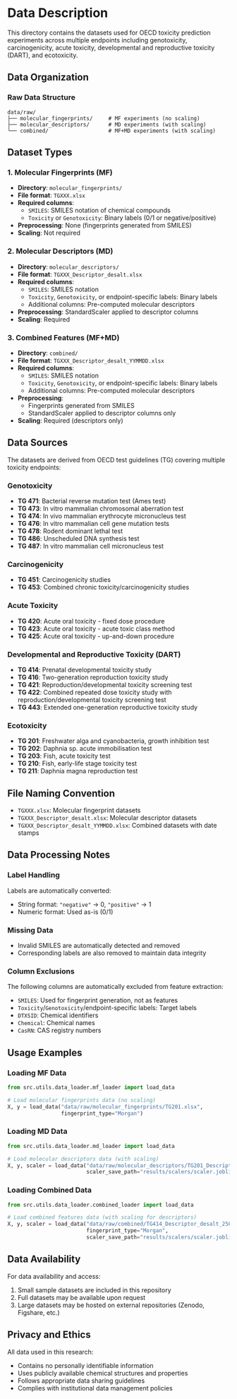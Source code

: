 # Data Description

This directory contains the datasets used for OECD toxicity prediction experiments across multiple endpoints including genotoxicity, carcinogenicity, acute toxicity, developmental and reproductive toxicity (DART), and ecotoxicity.

## Data Organization

### Raw Data Structure

```
data/raw/
├── molecular_fingerprints/     # MF experiments (no scaling)
├── molecular_descriptors/      # MD experiments (with scaling)
└── combined/                   # MF+MD experiments (with scaling)
```

## Dataset Types

### 1. Molecular Fingerprints (MF)
- **Directory**: `molecular_fingerprints/`
- **File format**: `TGXXX.xlsx`
- **Required columns**:
  - `SMILES`: SMILES notation of chemical compounds
  - `Toxicity` or `Genotoxicity`: Binary labels (0/1 or negative/positive)
- **Preprocessing**: None (fingerprints generated from SMILES)
- **Scaling**: Not required

### 2. Molecular Descriptors (MD)
- **Directory**: `molecular_descriptors/`
- **File format**: `TGXXX_Descriptor_desalt.xlsx`
- **Required columns**:
  - `SMILES`: SMILES notation
  - `Toxicity`, `Genotoxicity`, or endpoint-specific labels: Binary labels
  - Additional columns: Pre-computed molecular descriptors
- **Preprocessing**: StandardScaler applied to descriptor columns
- **Scaling**: Required

### 3. Combined Features (MF+MD)
- **Directory**: `combined/`
- **File format**: `TGXXX_Descriptor_desalt_YYMMDD.xlsx`
- **Required columns**:
  - `SMILES`: SMILES notation
  - `Toxicity`, `Genotoxicity`, or endpoint-specific labels: Binary labels
  - Additional columns: Pre-computed molecular descriptors
- **Preprocessing**: 
  - Fingerprints generated from SMILES
  - StandardScaler applied to descriptor columns only
- **Scaling**: Required (descriptors only)

## Data Sources

The datasets are derived from OECD test guidelines (TG) covering multiple toxicity endpoints:

### Genotoxicity
- **TG 471**: Bacterial reverse mutation test (Ames test)
- **TG 473**: In vitro mammalian chromosomal aberration test
- **TG 474**: In vivo mammalian erythrocyte micronucleus test
- **TG 476**: In vitro mammalian cell gene mutation tests
- **TG 478**: Rodent dominant lethal test
- **TG 486**: Unscheduled DNA synthesis test
- **TG 487**: In vitro mammalian cell micronucleus test

### Carcinogenicity
- **TG 451**: Carcinogenicity studies
- **TG 453**: Combined chronic toxicity/carcinogenicity studies

### Acute Toxicity
- **TG 420**: Acute oral toxicity - fixed dose procedure
- **TG 423**: Acute oral toxicity - acute toxic class method
- **TG 425**: Acute oral toxicity - up-and-down procedure

### Developmental and Reproductive Toxicity (DART)
- **TG 414**: Prenatal developmental toxicity study
- **TG 416**: Two-generation reproduction toxicity study
- **TG 421**: Reproduction/developmental toxicity screening test
- **TG 422**: Combined repeated dose toxicity study with reproduction/developmental toxicity screening test
- **TG 443**: Extended one-generation reproductive toxicity study

### Ecotoxicity
- **TG 201**: Freshwater alga and cyanobacteria, growth inhibition test
- **TG 202**: Daphnia sp. acute immobilisation test
- **TG 203**: Fish, acute toxicity test
- **TG 210**: Fish, early-life stage toxicity test
- **TG 211**: Daphnia magna reproduction test

## File Naming Convention

- `TGXXX.xlsx`: Molecular fingerprint datasets
- `TGXXX_Descriptor_desalt.xlsx`: Molecular descriptor datasets
- `TGXXX_Descriptor_desalt_YYMMDD.xlsx`: Combined datasets with date stamps

## Data Processing Notes

### Label Handling
Labels are automatically converted:
- String format: `"negative"` → 0, `"positive"` → 1
- Numeric format: Used as-is (0/1)

### Missing Data
- Invalid SMILES are automatically detected and removed
- Corresponding labels are also removed to maintain data integrity

### Column Exclusions
The following columns are automatically excluded from feature extraction:
- `SMILES`: Used for fingerprint generation, not as features
- `Toxicity`/`Genotoxicity`/endpoint-specific labels: Target labels
- `DTXSID`: Chemical identifiers
- `Chemical`: Chemical names
- `CasRN`: CAS registry numbers

## Usage Examples

### Loading MF Data
```python
from src.utils.data_loader.mf_loader import load_data

# Load molecular fingerprints data (no scaling)
X, y = load_data("data/raw/molecular_fingerprints/TG201.xlsx", 
                 fingerprint_type="Morgan")
```

### Loading MD Data
```python
from src.utils.data_loader.md_loader import load_data

# Load molecular descriptors data (with scaling)
X, y, scaler = load_data("data/raw/molecular_descriptors/TG201_Descriptor_desalt.xlsx",
                         scaler_save_path="results/scalers/scaler.joblib")
```

### Loading Combined Data
```python
from src.utils.data_loader.combined_loader import load_data

# Load combined features data (with scaling for descriptors)
X, y, scaler = load_data("data/raw/combined/TG414_Descriptor_desalt_250501.xlsx",
                         fingerprint_type="Morgan",
                         scaler_save_path="results/scalers/scaler.joblib")
```

## Data Availability

For data availability and access:
1. Small sample datasets are included in this repository
2. Full datasets may be available upon request
3. Large datasets may be hosted on external repositories (Zenodo, Figshare, etc.)

## Privacy and Ethics

All data used in this research:
- Contains no personally identifiable information
- Uses publicly available chemical structures and properties
- Follows appropriate data sharing guidelines
- Complies with institutional data management policies
